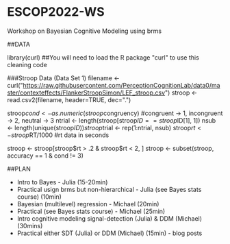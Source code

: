 # ESCOP2022-WS
Workshop on Bayesian Cognitive Modeling using brms

##DATA

library(curl) ##You will need to load the R package "curl" to use this cleaning code

###Stroop Data (Data Set 1)
filename <- curl("https://raw.githubusercontent.com/PerceptionCognitionLab/data0/master/contexteffects/FlankerStroopSimon/LEF_stroop.csv")
stroop <- read.csv2(filename, header=TRUE, dec=".")

stroop$cond <- as.numeric(stroop$congruency)  #congruent -> 1, incongruent -> 2, neutral -> 3
ntrial <- length(stroop[stroop$ID == stroop$ID[1], 1])
nsub <- length(unique(stroop$ID))
stroop$trial <- rep(1:ntrial, nsub)
stroop$rt <- stroop$RT/1000 #rt data in seconds

stroop <- stroop[stroop$rt > .2 & stroop$rt < 2, ]
stroop <- subset(stroop, accuracy == 1 & cond != 3)

##PLAN

- Intro to Bayes - Julia (15-20min)
- Practical usign brms but non-hierarchical - Julia (see Bayes stats course) (10min)
- Bayesian (multilevel) regression - Michael (20min)
- Practical (see Bayes stats course) - Michael (25min)
- Intro cognitive modeling signal-detection (Julia) & DDM (Michael) (30mins)
- Practical either SDT (Julia) or DDM (Michael) (15min) - blog posts
